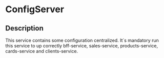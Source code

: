 # ConfigServer

## Description
This service contains some configuration centralized.
It´s mandatory run this service to up correctly bff-service, sales-service, products-service, cards-service and clients-service.